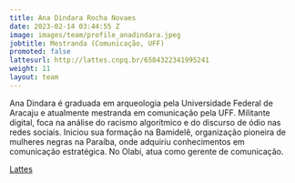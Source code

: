 ```yaml
---
title: Ana Dindara Rocha Novaes
date: 2023-02-14 03:44:55 Z
image: images/team/profile_anadindara.jpeg
jobtitle: Mestranda (Comunicação, UFF)
promoted: false
lattesurl: http://lattes.cnpq.br/6584322341995241
weight: 11
layout: team
---
```


Ana Dindara é graduada em arqueologia pela Universidade Federal de Aracaju e atualmente mestranda em comunicação pela UFF. Militante digital, foca na análise do racismo algorítmico e do discurso de ódio nas redes sociais. Iniciou sua formação na Bamidelê, organização pioneira de mulheres negras na Paraíba, onde adquiriu conhecimentos em comunicação estratégica. No Olabi, atua como gerente de comunicação.

<a href="http://lattes.cnpq.br/6584322341995241">Lattes</a>
